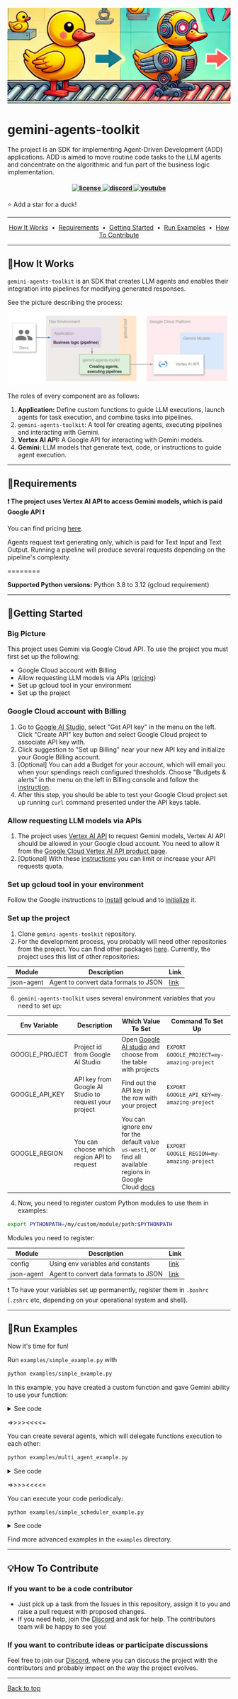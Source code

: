 ![img.png](docs/main_readme/header_ducks.png)
# gemini-agents-toolkit

The project is an SDK for implementing Agent-Driven Development (ADD) applications. 
ADD is aimed to move routine code tasks to the LLM agents and concentrate on the algorithmic and fun part of the business logic implementation.

<h4 align="center">
  <a href="https://opensource.org/licenses/mit">
    <img src="https://img.shields.io/badge/mit-blue.svg?style=flat-square&label=license" alt="license" style="height: 20px;">
  </a>
  <a href="https://discord.gg/qPWcJhgAx4">
    <img src="https://img.shields.io/badge/discord-7289da.svg?style=flat-square&logo=discord" alt="discord" style="height: 20px;">
  </a>
  <a href="https://www.youtube.com/watch?v=Y4QW_ILmcn8">
    <img src="https://img.shields.io/badge/youtube-d95652.svg?style=flat-square&logo=youtube" alt="youtube" style="height: 20px;">
  </a>
</h4>

⭐ Add a star for a duck!

---

<p align="center">
  <a href="#how-it-works">How It Works</a> &nbsp;&bull;&nbsp;
  <a href="#requirements">Requirements</a> &nbsp;&bull;&nbsp;
  <a href="#getting-started">Getting Started</a> &nbsp;&bull;&nbsp;
  <a href="#run-examples">Run Examples</a> &nbsp;&bull;&nbsp;
  <a href="#how-to-contribute">How To Contribute</a>
</p>

---
## 🚀How It Works

`gemini-agents-toolkit` is an SDK that creates LLM agents and enables their integration into pipelines for modifying generated responses. 

See the picture describing the process:

![img.png](docs/main_readme/big_picture.jpg)

The roles of every component are as follows:
1. **Application:** Define custom functions to guide LLM executions, launch agents for task execution, and combine tasks into pipelines.
2. `gemini-agents-toolkit`: A tool for creating agents, executing pipelines and interacting with Gemini.
3. **Vertex AI API:** A Google API for interacting with Gemini models.
4. **Gemini:** LLM models that generate text, code, or instructions to guide agent execution.

---
## 📝Requirements

**❗️ The project uses Vertex AI API to access Gemini models, which is paid Google API ❗**

You can find pricing [here](https://cloud.google.com/vertex-ai/generative-ai/pricing).

Agents request text generating only, which is paid for Text Input and Text Output. Running a pipeline will produce several requests depending on the pipeline's complexity.

========

**Supported Python versions:** Python 3.8 to 3.12 (gcloud requirement)

---
## 🤖Getting Started

### Big Picture

This project uses Gemini via Google Cloud API. To use the project you must first set up the following:
- Google Cloud account with Billing
- Allow requesting LLM models via APIs ([pricing](https://cloud.google.com/vertex-ai/generative-ai/pricing))
- Set up gcloud tool in your environment
- Set up the project

### Google Cloud account with Billing
1. Go to [Google AI Studio](https://aistudio.google.com/), select "Get API key" in the menu on the left. Click "Create API" key button and select Google Cloud project to associate API key with. 
2. Click suggestion to "Set up Billing" near your new API key and initialize your Google Billing account.
3. [Optional] You can add a Budget for your account, which will email you when your spendings reach configured thresholds. Choose "Budgets & alerts" in the menu on the left in Billing console and follow the [instruction](https://cloud.google.com/billing/docs/how-to/budgets#steps-to-create-budget).
4. After this step, you should be able to test your Google Cloud project set up running `curl` command presented under the API keys table.

### Allow requesting LLM models via APIs
1. The project uses [Vertex AI API](https://cloud.google.com/vertex-ai/) to request Gemini models, Vertex AI API should be allowed in your Google cloud account. You need to allow it from the [Google Cloud Vertex AI API product page](https://console.cloud.google.com/apis/library/aiplatform.googleapis.com).
2. [Optional] With these [instructions](https://cloud.google.com/apis/docs/capping-api-usage) you can limit or increase your API requests quota.

### Set up gcloud tool in your environment
Follow the Google instructions to [install](https://cloud.google.com/sdk/docs/install) gcloud and to [initialize](https://cloud.google.com/sdk/docs/initializing) it.

### Set up the project
1. Clone `gemini-agents-toolkit` repository.
2. For the development process, you probably will need other repositories from the project. You can find other packages [here](https://github.com/GeminiAgentsToolkit). Currently, the project uses this list of other repositories:

| Module     | Description                           | Link |
|------------|---------------------------------------| --- |
| json-agent | Agent to convert data formats to JSON | [link](https://github.com/GeminiAgentsToolkit/json-agent) |

6. `gemini-agents-toolkit` uses several environment variables that you need to set up:

| Env Variable | Description                                                                                               | Which Value To Set                                                                                                                                    | Command To Set Up                           |
| --- |-----------------------------------------------------------------------------------------------------------|-------------------------------------------------------------------------------------------------------------------------------------------------------|---------------------------------------------|
| GOOGLE_PROJECT | Project id from Google AI Studio                                                                | Open [Google AI studio](https://aistudio.google.com/app/apikey) and choose from the table with projects                                               | `EXPORT  GOOGLE_PROJECT=my-amazing-project` |
| GOOGLE_API_KEY | API key from Google AI Studio to request your project                                                     | Find out the API key in the row with your project                                                                                                     | `EXPORT  GOOGLE_API_KEY=my-amazing-project` |
| GOOGLE_REGION | You can choose which region API to request | You can ignore env for the default value `us-west1`, or find all available regions in Google Cloud [docs](https://cloud.google.com/compute/docs/regions-zones/) | `EXPORT GOOGLE_REGION=my-amazing-project`   |

4. Now, you need to register custom Python modules to use them in examples:
```bash
export PYTHONPATH=/my/custom/module/path:$PYTHONPATH
```
Modules you need to register:

| Module     | Description                           | Link |
|------------|---------------------------------------| --- |
| config     | Using env variables and constants     | [link](https://github.com/GeminiAgentsToolkit/gemini-agents-toolkit/tree/main/config) |
| json-agent | Agent to convert data formats to JSON | [link](https://github.com/GeminiAgentsToolkit/json-agent) |

❗ To have your variables set up permanently, register them in `.bashrc` (`.zshrc` etc, depending on your operational system and shell).

---

## 🎉Run Examples

Now it's time for fun!

Run `examples/simple_example.py` with 
```bash
python examples/simple_example.py
```
In this example, you have created a custom function and gave Gemini ability to use your function:

<details>
<summary>See code</summary>

```python
import vertexai
from config import (PROJECT_ID, REGION, SIMPLE_MODEL)
from gemini_agents_toolkit import agent


def say_to_duck(say: str):
    """say something to a duck"""
    return f"duck answer is: duck duck {say} duck duck duck"


vertexai.init(project=PROJECT_ID, location=REGION)

all_functions = [say_to_duck]
duck_comms_agent = agent.create_agent_from_functions_list(functions=all_functions,
                                                          model_name=SIMPLE_MODEL)

print(duck_comms_agent.send_message("say to the duck message: I am hungry"))
```
</details>

=>>>><<<<=

You can create several agents, which will delegate functions execution to each other:
```bash
python examples/multi_agent_example.py
```

<details>
<summary>See code</summary>

```python
import datetime
import vertexai
from config import (PROJECT_ID, REGION, SIMPLE_MODEL)
from gemini_agents_toolkit import agent

vertexai.init(project=PROJECT_ID, location=REGION)


def generate_duck_comms_agent():
    """create an agent to say to a duck"""

    def say_to_duck(say: str):
        """say something to a duck"""
        return f"duck answer is: duck duck {say} duck duck duck"

    return agent.create_agent_from_functions_list(
        functions=[say_to_duck],
        delegation_function_prompt=("""Agent can communicat to ducks and can say something to them.
                                    And provides the answer from the duck."""),
        model_name=SIMPLE_MODEL)


def generate_time_checker_agent():
    """create an agent to get the time"""

    def get_local_time():
        """get the current local time"""
        return datetime.datetime.now().strftime("%Y-%m-%d %H:%M:%S")

    return agent.create_agent_from_functions_list(
        functions=[get_local_time],
        delegation_function_prompt="Agent can provide the current local time.",
        model_name=SIMPLE_MODEL)


duck_comms_agent = generate_duck_comms_agent()
time_checker_agent = generate_time_checker_agent()

main_agent = agent.create_agent_from_functions_list(
    delegates=[time_checker_agent, duck_comms_agent],
    model_name=SIMPLE_MODEL)

print(main_agent.send_message("say to the duck message: I am hungry"))
print(main_agent.send_message("can you tell me what time it is?"))
```
</details>

=>>>><<<<=

You can execute your code periodicaly:

```bash
python examples/simple_scheduler_example.py
```

<details>
<summary>See code</summary>

```python
import time
import vertexai
from config import (PROJECT_ID, REGION, SIMPLE_MODEL)
from gemini_agents_toolkit import agent


def say_to_duck(say: str):
    """say something to a duck"""
    return f"duck answer is: duck duck {say} duck duck duck"


def print_msg_from_agent(msg: str):
    """print message in console"""
    print(msg)


vertexai.init(project=PROJECT_ID, location=REGION)

all_functions = [say_to_duck]
duck_comms_agent = agent.create_agent_from_functions_list(functions=all_functions,
                                                          model_name=SIMPLE_MODEL,
                                                          add_scheduling_functions=True,
                                                          on_message=print_msg_from_agent)

# no need to print result directly since we passed to agent on_message
duck_comms_agent.send_message("can you be saying, each minute, to the duck that I am hungry")

# wait 3 min to see results
time.sleep(180)
```
</details>

Find more advanced examples in the `examples` directory.

---
## 💡How To Contribute
### If you want to be a code contributor
- Just pick up a task from the Issues in this repository, assign it to you and raise a pull request with proposed changes.
- If you need help, join the [Discord](https://discord.gg/qPWcJhgAx4) and ask for help. The contributors team will be happy to see you!

### If you want to contribute ideas or participate discussions
Feel free to join our [Discord](https://discord.gg/qPWcJhgAx4), where you can discuss the project with the contributors and probably impact on the way the project evolves. 

---
[Back to top](#gemini-agents-toolkit)